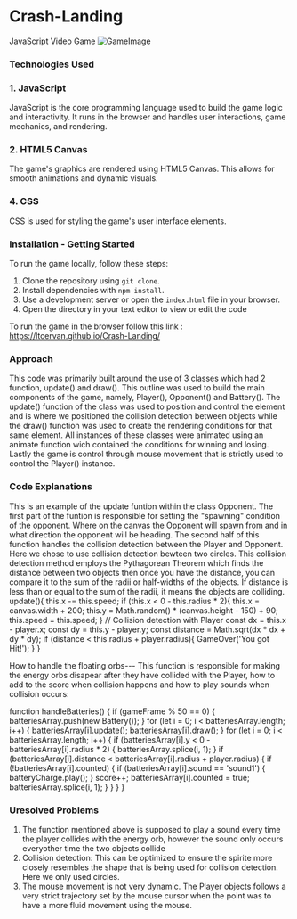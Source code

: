 # Crash-Landing
JavaScript Video Game
![GameImage](https://github.com/ltcervan/Crash-Landing/assets/26885863/9f22d5f5-23c8-4eab-9d9c-b3d468dd9514)

### Technologies Used
### 1. JavaScript
JavaScript is the core programming language used to build the game logic and interactivity. It runs in the browser and handles user interactions, game mechanics, and rendering.
### 2. HTML5 Canvas
The game's graphics are rendered using HTML5 Canvas. This allows for smooth animations and dynamic visuals.
### 4. CSS
CSS is used for styling the game's user interface elements.

### Installation - Getting Started
To run the game locally, follow these steps:
1. Clone the repository using `git clone`.
2. Install dependencies with `npm install`.
3. Use a development server or open the `index.html` file in your browser.
4. Open the directory in your text editor to view or edit the code

To run the game in the browser follow this link : https://ltcervan.github.io/Crash-Landing/

### Approach
This code was primarily built around the use of 3 classes which had 2 function, update() and draw(). This outline was used to build the main components of the game, namely, Player(), Opponent() and Battery().
The update() function of the class was used to position and control the element and is where we positioned the collision detection between objects while the draw() function was used to create the rendering conditions for that same element. All instances of these classes were animated using an animate function wich contained the conditions for winning and losing. Lastly the game is control through mouse movement that is strictly used to control the Player() instance.

### Code Explanations 
This is an example of the update funtion within the class Opponent. The first part of the funtion is responsible for setting the "spawning" condition of the opponent. Where on the canvas the Opponent will spawn from and in what direction the opponent will be heading. The second half of this function handles the collision detection between the Player and Opponent. Here we chose to use collision detection bewteen two circles. This collision detection method employs the Pythagorean Theorem which finds the distance between two objects then once you have the distance, you can compare it to the sum of the radii or half-widths of the objects. If distance is less than or equal to the sum of the radii, it means the objects are colliding.
 update(){
        this.x -= this.speed;
        if (this.x < 0 - this.radius * 2){
            this.x = canvas.width + 200;
            this.y = Math.random() * (canvas.height - 150) + 90;
            this.speed = this.speed;
        }
        // Collision detection with Player
        const dx = this.x - player.x; 
        const dy = this.y - player.y;
        const distance = Math.sqrt(dx * dx + dy * dy);
        if (distance < this.radius + player.radius){
            GameOver('You got Hit!');
        }
    }

How to handle the floating orbs--- This function is responsible for making the energy orbs disapear after they have collided with the Player, how to add to the score when collision happens and how to play sounds when collision occurs:

function handleBatteries() {
    if (gameFrame % 50 == 0) {
        batteriesArray.push(new Battery());
    }
    for (let i = 0; i < batteriesArray.length; i++) {
        batteriesArray[i].update();
        batteriesArray[i].draw();
    }
    for (let i = 0; i < batteriesArray.length; i++) {
        if (batteriesArray[i].y < 0 - batteriesArray[i].radius * 2) {
            batteriesArray.splice(i, 1);
        }
        if (batteriesArray[i].distance < batteriesArray[i].radius + player.radius) {
            if (!batteriesArray[i].counted) {
                if (batteriesArray[i].sound == 'sound1') {
                    batteryCharge.play();
                }
                score++;
                batteriesArray[i].counted = true;
                batteriesArray.splice(i, 1);
            }
        }
    }
}

### Uresolved Problems
1. The function mentioned above is supposed to play a sound every time the player collides with the energy orb, however the sound only occurs everyother time the two objects collide
2. Collision detection: This can be optimized to ensure the spirite more closely resembles the shape that is being used for collision detection. Here we only used circles.
3. The mouse movement is not very dynamic. The Player objects follows a very strict trajectory set by the mouse cursor when the point was to have a more fluid movement using the mouse.

